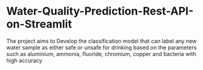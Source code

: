 # Water-Quality-Prediction-Rest-API-on-Streamlit
The project aims to Develop the classification model that can label any new water sample as either safe or unsafe for drinking based on the parameters such as aluminium, ammonia, fluoride, chromium, copper and bacteria with high accuracy
